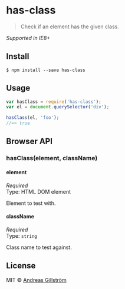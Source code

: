 # has-class

> Check if an element has the given class.

*Supported in IE8+*


## Install

```
$ npm install --save has-class
```


## Usage

```js
var hasClass = require('has-class');
var el = document.querySelector('div');

hasClass(el, 'foo');
//=> true
```


## Browser API

### hasClass(element, className)

#### element

*Required*  
Type: HTML DOM element

Element to test with.

#### className

*Required*  
Type: `string`

Class name to test against.


## License

MIT © [Andreas Gillström](http://github.com/gillstrom)
